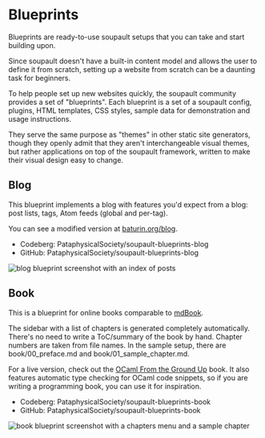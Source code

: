 # Blueprints

<div id="generated-toc"> </div>

Blueprints are ready-to-use soupault setups that you can take and start building upon.

Since soupault doesn't have a built-in content model and allows the user to define it from scratch,
setting up a website from scratch can be a daunting task for beginners.

To help people set up new websites quickly, the soupault community provides
a set of "blueprints". Each blueprint is a set of a soupault config,
plugins, HTML templates, CSS styles, sample data for demonstration
and usage instructions.

They serve the same purpose as "themes"	in other static	site generators,
though they openly admit that they aren't interchangeable visual themes,
but rather applications on top of the soupault framework,
written to make their visual design easy to change. 

## Blog

This blueprint implements a blog with features you'd expect from a blog:
post lists, tags, Atom feeds (global and per-tag).

You can see a modified version at [baturin.org/blog](https://baturin.org/blog).

* Codeberg: <codeberg>PataphysicalSociety/soupault-blueprints-blog</codeberg>
* GitHub: <github>PataphysicalSociety/soupault-blueprints-blog</github>

<img src="blueprint_blog.png" alt="blog blueprint screenshot with an index of posts">

## Book

This is a blueprint for online books comparable to [mdBook](https://rust-lang.github.io/mdBook/).

The sidebar with a list of chapters is generated completely automatically. There's no need to write a ToC/summary of the book by hand.
Chapter numbers are taken from file names. In the sample setup, there are book/00_preface.md and book/01_sample_chapter.md.

For a live version, check out the [OCaml From the Ground Up](https://ocamlbook.org) book.
It also features automatic type checking for OCaml code snippets, so if you are writing a programming book,
you can use it for inspiration.

* Codeberg: <codeberg>PataphysicalSociety/soupault-blueprints-book</codeberg>
* GitHub: <github>PataphysicalSociety/soupault-blueprints-book</github>

<img src="blueprint_book.png" alt="book blueprint screenshot with a chapters menu and a sample chapter">

